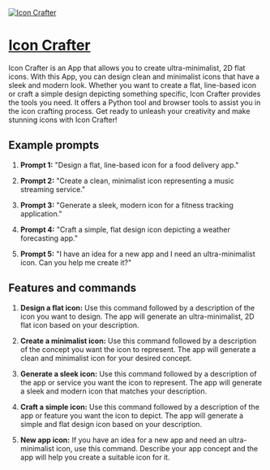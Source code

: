 [![Icon Crafter](https://files.oaiusercontent.com/file-3gNuuDfdW4eF3BzMGMEAdOVK?se=2123-10-17T03%3A31%3A06Z&sp=r&sv=2021-08-06&sr=b&rscc=max-age%3D31536000%2C%20immutable&rscd=attachment%3B%20filename%3D702e65ba-4368-4652-901a-0cf75e51c3c0.png&sig=j34sZQe/RRsI6tybS2GXTAQo0ZJSg4iDkvv4RRWpZuA%3D)](https://chat.openai.com/g/g-yS2lJCkJ0-icon-crafter)

# [Icon Crafter](https://chat.openai.com/g/g-yS2lJCkJ0-icon-crafter)

Icon Crafter is an App that allows you to create ultra-minimalist, 2D flat icons. With this App, you can design clean and minimalist icons that have a sleek and modern look. Whether you want to create a flat, line-based icon or craft a simple design depicting something specific, Icon Crafter provides the tools you need. It offers a Python tool and browser tools to assist you in the icon crafting process. Get ready to unleash your creativity and make stunning icons with Icon Crafter!

## Example prompts

1. **Prompt 1:** "Design a flat, line-based icon for a food delivery app."

2. **Prompt 2:** "Create a clean, minimalist icon representing a music streaming service."

3. **Prompt 3:** "Generate a sleek, modern icon for a fitness tracking application."

4. **Prompt 4:** "Craft a simple, flat design icon depicting a weather forecasting app."

5. **Prompt 5:** "I have an idea for a new app and I need an ultra-minimalist icon. Can you help me create it?"

## Features and commands

1. **Design a flat icon:** Use this command followed by a description of the icon you want to design. The app will generate an ultra-minimalist, 2D flat icon based on your description.

2. **Create a minimalist icon:** Use this command followed by a description of the concept you want the icon to represent. The app will generate a clean and minimalist icon for your desired concept.

3. **Generate a sleek icon:** Use this command followed by a description of the app or service you want the icon to represent. The app will generate a sleek and modern icon that matches your description.

4. **Craft a simple icon:** Use this command followed by a description of the app or feature you want the icon to depict. The app will generate a simple and flat design icon based on your description.

5. **New app icon:** If you have an idea for a new app and need an ultra-minimalist icon, use this command. Describe your app concept and the app will help you create a suitable icon for it.